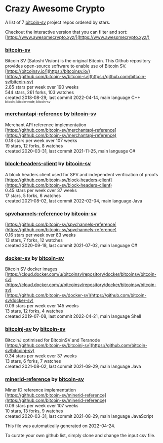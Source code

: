 # Crazy Awesome Crypto
A list of 7 [bitcoin-sv](https://github.com/bitcoin-sv) project repos ordered by stars.  

Checkout the interactive version that you can filter and sort: 
[https://www.awesomecrypto.xyz/](https://www.awesomecrypto.xyz/)  


### [bitcoin-sv](https://github.com/bitcoin-sv/bitcoin-sv)  
Bitcoin SV (Satoshi Vision) is the original Bitcoin. This Github repository provides open-source software to enable use of Bitcoin SV.  
[https://bitcoinsv.io/](https://bitcoinsv.io/)  
[https://github.com/bitcoin-sv/bitcoin-sv](https://github.com/bitcoin-sv/bitcoin-sv)  
2.85 stars per week over 190 weeks  
544 stars, 261 forks, 103 watches  
created 2018-08-29, last commit 2022-04-14, main language C++  
<sub><sup>bitcoin, bitcoin-node, bitcoin-sv</sup></sub>


### [merchantapi-reference](https://github.com/bitcoin-sv/merchantapi-reference) by [bitcoin-sv](https://github.com/bitcoin-sv)  
Merchant API reference implementation  
[https://github.com/bitcoin-sv/merchantapi-reference](https://github.com/bitcoin-sv/merchantapi-reference)  
0.18 stars per week over 107 weeks  
19 stars, 12 forks, 8 watches  
created 2020-03-31, last commit 2021-11-25, main language C#  


### [block-headers-client](https://github.com/bitcoin-sv/block-headers-client) by [bitcoin-sv](https://github.com/bitcoin-sv)  
A block headers client used for SPV and independent verification of proofs  
[https://github.com/bitcoin-sv/block-headers-client](https://github.com/bitcoin-sv/block-headers-client)  
0.45 stars per week over 37 weeks  
17 stars, 5 forks, 6 watches  
created 2021-08-02, last commit 2022-02-04, main language Java  


### [spvchannels-reference](https://github.com/bitcoin-sv/spvchannels-reference) by [bitcoin-sv](https://github.com/bitcoin-sv)  
  
[https://github.com/bitcoin-sv/spvchannels-reference](https://github.com/bitcoin-sv/spvchannels-reference)  
0.16 stars per week over 83 weeks  
13 stars, 7 forks, 12 watches  
created 2020-09-18, last commit 2021-07-02, main language C#  


### [docker-sv](https://github.com/bitcoin-sv/docker-sv) by [bitcoin-sv](https://github.com/bitcoin-sv)  
Bitcoin SV docker images  
[https://cloud.docker.com/u/bitcoinsv/repository/docker/bitcoinsv/bitcoin-sv](https://cloud.docker.com/u/bitcoinsv/repository/docker/bitcoinsv/bitcoin-sv)  
[https://github.com/bitcoin-sv/docker-sv](https://github.com/bitcoin-sv/docker-sv)  
0.09 stars per week over 145 weeks  
13 stars, 12 forks, 4 watches  
created 2019-07-08, last commit 2022-04-21, main language Shell  


### [bitcoinj-sv](https://github.com/bitcoin-sv/bitcoinj-sv) by [bitcoin-sv](https://github.com/bitcoin-sv)  
BitcoinJ optimised for BitcoinSV and Teranode  
[https://github.com/bitcoin-sv/bitcoinj-sv](https://github.com/bitcoin-sv/bitcoinj-sv)  
0.34 stars per week over 37 weeks  
13 stars, 6 forks, 7 watches  
created 2021-08-02, last commit 2021-09-29, main language Java  


### [minerid-reference](https://github.com/bitcoin-sv/minerid-reference) by [bitcoin-sv](https://github.com/bitcoin-sv)  
Miner ID reference implementation  
[https://github.com/bitcoin-sv/minerid-reference](https://github.com/bitcoin-sv/minerid-reference)  
0.09 stars per week over 107 weeks  
10 stars, 13 forks, 9 watches  
created 2020-03-31, last commit 2021-08-29, main language JavaScript  


This file was automatically generated on 2022-04-24.  

To curate your own github list, simply clone and change the input csv file.  